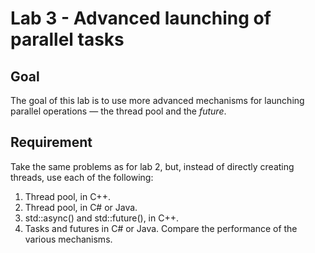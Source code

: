 # Lab 3 - Advanced launching of parallel tasks

## Goal
The goal of this lab is to use more advanced mechanisms for launching parallel operations — the thread pool and the _future_.

## Requirement
Take the same problems as for lab 2, but, instead of directly creating threads, use each of the following:

1. Thread pool, in C++.
2. Thread pool, in C# or Java.
3. std::async() and std::future(), in C++.
4. Tasks and futures in C# or Java.
Compare the performance of the various mechanisms.
